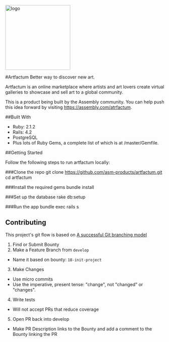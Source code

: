 <a href="https://assembly.com/artfactum/"><img src="https://d1015h9unskp4y.cloudfront.net/attachments/e9e8d810-f5de-4467-be8e-81569dba9ee8/af_logo_cuadrado_plus.png" alt="logo" height="206px" width="206px"></a>

#Artfactum
Better way to discover new art.

Artfactum is an online marketplace where artists and art lovers create virtual galleries to showcase and sell art to a global community.

This is a product being built by the Assembly community. You can help push this idea forward by visiting https://assembly.com/atrfactum.


##Built With

- Ruby: 2.1.2
- Rails: 4.2
- PostgreSQL
- Plus lots of Ruby Gems, a complete list of which is at /master/Gemfile.

##Getting Started

Follow the following steps to run artfactum locally:

###Clone the repo
      git clone https://github.com/asm-products/artfactum.git
      cd artfactum

###Install the required gems 
      bundle install

###Set up the database 
      rake db:setup

###Run the app 
      bundle exec rails s

## Contributing
This project's git flow is based on [A successful Git branching model](http://nvie.com/posts/a-successful-git-branching-model/)

1. Find or Submit Bounty
2. Make a Feature Branch from `develop`
  - Name it based on bounty: `18-init-project`
3. Make Changes
  - Use micro commits
  - Use the imperative, present tense: "change", not "changed" or "changes".
4. Write tests
  - Will not accept PRs that reduce coverage
5. Open PR back into develop
  - Make PR Description links to the Bounty and add a comment to the Bounty linking the PR
